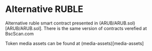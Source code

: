 # Alternative RUBLE

Alternative ruble smart contract presented in (ARUB/ARUB.sol)[ARUB/ARUB.sol]. There is the same version of contracts verefied at BscScan.com 

Token media assets can be found at (media-assets)[media-assets]
